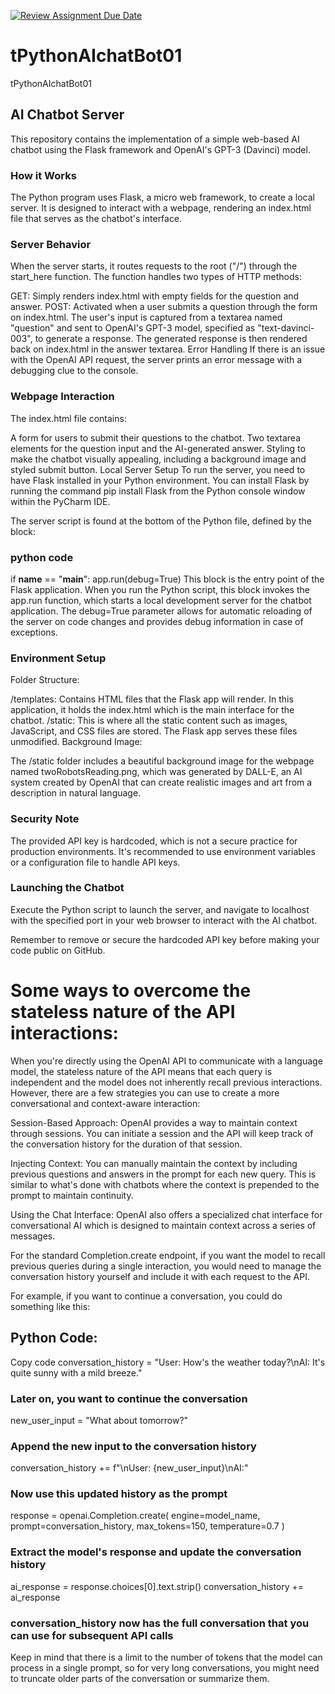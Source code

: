 [![Review Assignment Due Date](https://classroom.github.com/assets/deadline-readme-button-24ddc0f5d75046c5622901739e7c5dd533143b0c8e959d652212380cedb1ea36.svg)](https://classroom.github.com/a/dq-QnIdS)
# tPythonAIchatBot01
tPythonAIchatBot01

## AI Chatbot Server
This repository contains the implementation of a simple web-based AI chatbot using the Flask framework and OpenAI's GPT-3 (Davinci) model.

### How it Works
The Python program uses Flask, a micro web framework, to create a local server. It is designed to interact with a webpage, rendering an index.html file that serves as the chatbot's interface.

### Server Behavior
When the server starts, it routes requests to the root ("/") through the start_here function. The function handles two types of HTTP methods:

GET: Simply renders index.html with empty fields for the question and answer.
POST: Activated when a user submits a question through the form on index.html. The user's input is captured from a textarea named "question" and sent to OpenAI's GPT-3 model, specified as "text-davinci-003", to generate a response. The generated response is then rendered back on index.html in the answer textarea.
Error Handling
If there is an issue with the OpenAI API request, the server prints an error message with a debugging clue to the console.

### Webpage Interaction
The index.html file contains:

A form for users to submit their questions to the chatbot.
Two textarea elements for the question input and the AI-generated answer.
Styling to make the chatbot visually appealing, including a background image and styled submit button.
Local Server Setup
To run the server, you need to have Flask installed in your Python environment. You can install Flask by running the command pip install Flask from the Python console window within the PyCharm IDE.

The server script is found at the bottom of the Python file, defined by the block:

### python code

if __name__ == "__main__":
    app.run(debug=True)
This block is the entry point of the Flask application. When you run the Python script, this block invokes the app.run function, which starts a local development server for the chatbot application. The debug=True parameter allows for automatic reloading of the server on code changes and provides debug information in case of exceptions.

### Environment Setup
Folder Structure:

/templates: Contains HTML files that the Flask app will render. In this application, it holds the index.html which is the main interface for the chatbot.
/static: This is where all the static content such as images, JavaScript, and CSS files are stored. The Flask app serves these files unmodified.
Background Image:

The /static folder includes a beautiful background image for the webpage named twoRobotsReading.png, which was generated by DALL-E, an AI system created by OpenAI that can create realistic images and art from a description in natural language.

### Security Note
The provided API key is hardcoded, which is not a secure practice for production environments. It's recommended to use environment variables or a configuration file to handle API keys.

### Launching the Chatbot
Execute the Python script to launch the server, and navigate to localhost with the specified port in your web browser to interact with the AI chatbot.

Remember to remove or secure the hardcoded API key before making your code public on GitHub.

# Some ways to overcome the stateless nature of the API interactions:

When you're directly using the OpenAI API to communicate with a language model, the stateless nature of the API means that each query is independent and the model does not inherently recall previous interactions. However, there are a few strategies you can use to create a more conversational and context-aware interaction:

Session-Based Approach: OpenAI provides a way to maintain context through sessions. You can initiate a session and the API will keep track of the conversation history for the duration of that session.

Injecting Context: You can manually maintain the context by including previous questions and answers in the prompt for each new query. This is similar to what's done with chatbots where the context is prepended to the prompt to maintain continuity.

Using the Chat Interface: OpenAI also offers a specialized chat interface for conversational AI which is designed to maintain context across a series of messages.

For the standard Completion.create endpoint, if you want the model to recall previous queries during a single interaction, you would need to manage the conversation history yourself and include it with each request to the API.

For example, if you want to continue a conversation, you could do something like this:

## Python Code:
Copy code
conversation_history = "User: How's the weather today?\nAI: It's quite sunny with a mild breeze."

### Later on, you want to continue the conversation
new_user_input = "What about tomorrow?"

### Append the new input to the conversation history
conversation_history += f"\nUser: {new_user_input}\nAI:"

### Now use this updated history as the prompt
response = openai.Completion.create(
    engine=model_name,
    prompt=conversation_history,
    max_tokens=150,
    temperature=0.7
)

### Extract the model's response and update the conversation history
ai_response = response.choices[0].text.strip()
conversation_history += ai_response

### conversation_history now has the full conversation that you can use for subsequent API calls
Keep in mind that there is a limit to the number of tokens that the model can process in a single prompt, so for very long conversations, you might need to truncate older parts of the conversation or summarize them.








